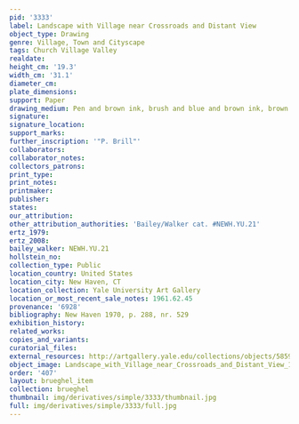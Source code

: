 ```yaml
---
pid: '3333'
label: Landscape with Village near Crossroads and Distant View
object_type: Drawing
genre: Village, Town and Cityscape
tags: Church Village Valley
realdate: 
height_cm: '19.3'
width_cm: '31.1'
diameter_cm: 
plate_dimensions: 
support: Paper
drawing_medium: Pen and brown ink, brush and blue and brown ink, brown and blue wash
signature: 
signature_location: 
support_marks: 
further_inscription: '"P. Brill"'
collaborators: 
collaborator_notes: 
collectors_patrons: 
print_type: 
print_notes: 
printmaker: 
publisher: 
states: 
our_attribution: 
other_attribution_authorities: 'Bailey/Walker cat. #NEWH.YU.21'
ertz_1979: 
ertz_2008: 
bailey_walker: NEWH.YU.21
hollstein_no: 
collection_type: Public
location_country: United States
location_city: New Haven, CT
location_collection: Yale University Art Gallery
location_or_most_recent_sale_notes: 1961.62.45
provenance: '6928'
bibliography: New Haven 1970, p. 288, nr. 529
exhibition_history: 
related_works: 
copies_and_variants: 
curatorial_files: 
external_resources: http://artgallery.yale.edu/collections/objects/58598
object_image: Landscape_with_Village_near_Crossroads_and_Distant_View_1961.62.45_Yale.jpg
order: '407'
layout: brueghel_item
collection: brueghel
thumbnail: img/derivatives/simple/3333/thumbnail.jpg
full: img/derivatives/simple/3333/full.jpg
---
```

